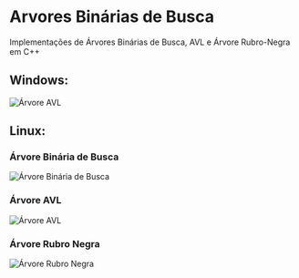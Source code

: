 # Arvores Binárias de Busca
Implementações de Árvores Binárias de Busca, AVL e Árvore Rubro-Negra em C++

## Windows:
![Árvore AVL](https://s10.postimg.org/tzdpmkvp5/Captura_de_tela_2016_10_13_23_38_35.png)

## Linux:
### Árvore Binária de Busca
![Árvore Binária de Busca](https://s15.postimg.org/e6kfehqa3/Arv_B.png "Árvore Binária de Busca")

### Árvore AVL
![Árvore AVL](https://s10.postimg.org/3qf2btyrd/Arv_AVL.png "Árvore AVL")

### Árvore Rubro Negra
![Árvore Rubro Negra](https://s11.postimg.org/aihgw3jrn/Arv_RN.png "Árvore Rubro Negra")
